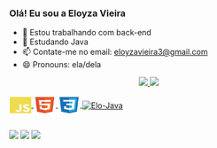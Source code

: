 ### Olá! Eu sou a Eloyza Vieira


- 🔭 Estou trabalhando com back-end
- 🌱 Estudando Java
- 📫 Contate-me no email: eloyzavieira3@gmail.com
- 😄 Pronouns: ela/dela

<div align="center">
  <a href="https://github.com/eloyzavieira">
  <img height="180em" src="https://github-readme-stats.vercel.app/api?username=eloyzavieira&show_icons=true&theme=dracula&include_all_commits=true&count_private=true"/>
  <img height="180em" src="https://github-readme-stats.vercel.app/api/top-langs/?username=eloyzavieira&layout=compact&langs_count=7&theme=dracula"/>
</div>
 
   <div style="display: inline_block"><br>
   <img align="center" alt="Elo-Js" height="30" width="40" src="https://raw.githubusercontent.com/devicons/devicon/master/icons/javascript/javascript-plain.svg">
  <img align="center" alt="Elo-HTML" height="30" width="40" src="https://raw.githubusercontent.com/devicons/devicon/master/icons/html5/html5-original.svg">
  <img align="center" alt="Elo-CSS" height="30" width="40" src="https://raw.githubusercontent.com/devicons/devicon/master/icons/css3/css3-original.svg">
  <img align="center" alt="Elo-Java" height="40" width="50" src="https://cdn.jsdelivr.net/gh/devicons/devicon/icons/java/java-original.svg" />
 
 </div>
    
   ##
  <div> 
  <a href="https://instagram.com/eloyzayury" target="_blank"><img src="https://img.shields.io/badge/-Instagram-%23E4405F?style=for-the-badge&logo=instagram&logoColor=white" target="_blank"></a>
  <a href = "mailto:"><img src="https://img.shields.io/badge/-Gmail-%23333?style=for-the-badge&logo=gmail&logoColor=white" target="_blank"></a>
  <a href="https://www.linkedin.com/in/eloyza-vieira/" target="_blank"><img src="https://img.shields.io/badge/-LinkedIn-%230077B5?style=for-the-badge&logo=linkedin&logoColor=white" target="_blank"></a> 
 
  
 
</div>

     
  
